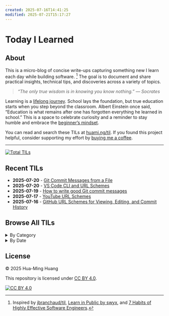 ```yaml
---
created: 2025-07-16T14:41:25
modified: 2025-07-21T15:17:27
---
```


# Today I Learned

## About

This is a micro-blog of concise write-ups capturing something new I learn each day while building software. [^1] The goal is to document and share practical insights, technical tips, and discoveries across a variety of topics.

> _“The only true wisdom is in knowing you know nothing.” — Socrates_

Learning is a [lifelong journey](https://hbr.org/2017/02/lifelong-learning-is-good-for-your-health-your-wallet-and-your-social-life). School lays the foundation, but true education starts when you step beyond the classroom. Albert Einstein once said, “Education is what remains after one has forgotten everything he learned in school.” This is a space to celebrate curiosity and a reminder to stay humble and embrace the [beginner’s mindset](https://en.wikipedia.org/wiki/Shoshin).

You can read and search these TILs at [huami.ng/til](https://huami.ng/til). If you found this project helpful, consider supporting my effort by [buying me a coffee](https://buymeacoffee.com/huaming.huang).

---

<!-- index starts -->
[![Total TILs](https://img.shields.io/badge/Total%20TILs-5-blue?style=for-the-badge)](posts/)

## Recent TILs

* **2025-07-20** - [Git Commit Messages from a File](posts/git-commit-messages-from-a-file.md)
* **2025-07-20** - [VS Code CLI and URL Schemes](posts/vs-code-cli-and-url-schemes.md)
* **2025-07-19** - [How to write good Git commit messages](posts/how-to-write-good-git-commit-messages.md)
* **2025-07-17** - [YouTube URL Schemes](posts/youtube-url-schemes.md)
* **2025-07-16** - [GitHub URL Schemes for Viewing, Editing, and Commit History](posts/github-url-schemes.md)

## Browse All TILs

<details>
<summary>By Category</summary>

<details>
<summary>cli (1)</summary>

* [VS Code CLI and URL Schemes](posts/vs-code-cli-and-url-schemes.md)

</details>

<details>
<summary>git (2)</summary>

* [Git Commit Messages from a File](posts/git-commit-messages-from-a-file.md)
* [How to write good Git commit messages](posts/how-to-write-good-git-commit-messages.md)

</details>

<details>
<summary>github (1)</summary>

* [GitHub URL Schemes for Viewing, Editing, and Commit History](posts/github-url-schemes.md)

</details>

<details>
<summary>url-schemes (3)</summary>

* [VS Code CLI and URL Schemes](posts/vs-code-cli-and-url-schemes.md)
* [YouTube URL Schemes](posts/youtube-url-schemes.md)
* [GitHub URL Schemes for Viewing, Editing, and Commit History](posts/github-url-schemes.md)

</details>

<details>
<summary>vs-code (1)</summary>

* [VS Code CLI and URL Schemes](posts/vs-code-cli-and-url-schemes.md)

</details>

</details>

<details>
<summary>By Date</summary>

<details>
<summary>2025</summary>

<details>
<summary>July (5)</summary>

* [Git Commit Messages from a File](posts/git-commit-messages-from-a-file.md)
* [VS Code CLI and URL Schemes](posts/vs-code-cli-and-url-schemes.md)
* [How to write good Git commit messages](posts/how-to-write-good-git-commit-messages.md)
* [YouTube URL Schemes](posts/youtube-url-schemes.md)
* [GitHub URL Schemes for Viewing, Editing, and Commit History](posts/github-url-schemes.md)

</details>

</details>

</details>
<!-- index ends -->

## License

&copy; 2025 Hua-Ming Huang

This repository is licensed under [CC BY 4.0](https://creativecommons.org/licenses/by/4.0/).

[![CC BY 4.0](https://img.shields.io/badge/License-CC%20BY%204.0-lightgrey.svg)](https://creativecommons.org/licenses/by/4.0/)

[^1]: Inspired by [jbranchaud/til](https://github.com/jbranchaud/til), [Learn in Public by swyx](https://www.swyx.io/learn-in-public), and [7 Habits of Highly Effective Software Engineers](https://makingsmallercircles.com/articles/7-habits-of-highly-effective-software-engineers).
